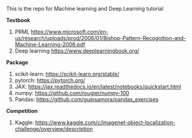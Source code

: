 This is the repo for Machine learning and Deep Learning tutorial


**Textbook**

1. PRML https://www.microsoft.com/en-us/research/uploads/prod/2006/01/Bishop-Pattern-Recognition-and-Machine-Learning-2006.pdf
2. Deep learning https://www.deeplearningbook.org/

**Package**

1. scikit-learn: https://scikit-learn.org/stable/
2. pytorch: https://pytorch.org/
3. JAX: https://jax.readthedocs.io/en/latest/notebooks/quickstart.html
4. numpy: https://github.com/rougier/numpy-100
5. Pandas: https://github.com/guipsamora/pandas_exercises


**Competition**

1. Kaggle: https://www.kaggle.com/c/imagenet-object-localization-challenge/overview/description




